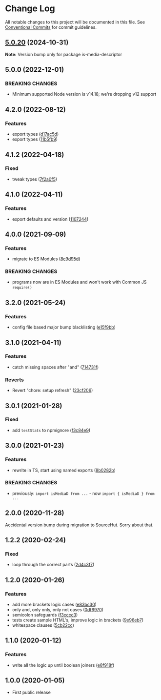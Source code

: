 # Change Log

All notable changes to this project will be documented in this file.
See [Conventional Commits](https://conventionalcommits.org) for commit guidelines.

## [5.0.20](https://github.com/codsen/codsen/compare/is-media-descriptor@5.0.19...is-media-descriptor@5.0.20) (2024-10-31)

**Note:** Version bump only for package is-media-descriptor

## 5.0.0 (2022-12-01)

### BREAKING CHANGES

- Minimum supported Node version is v14.18; we're dropping v12 support

## 4.2.0 (2022-08-12)

### Features

- export types ([d17ac5d](https://github.com/codsen/codsen/commit/d17ac5da03836299fa5335b3f461d7d9ec214a13))
- export types ([11b5fb9](https://github.com/codsen/codsen/commit/11b5fb936ce20e0a77c3a09806773e1cd7695c50))

## 4.1.2 (2022-04-18)

### Fixed

- tweak types ([7f2a0f5](https://github.com/codsen/codsen/commit/7f2a0f579d251d7472f6dfc279478deac80bfb3a))

## 4.1.0 (2022-04-11)

### Features

- export defaults and version ([1107244](https://github.com/codsen/codsen/commit/1107244b45eff96ac1fc4ab992031ede0d10ba8c))

## 4.0.0 (2021-09-09)

### Features

- migrate to ES Modules ([8c9d95d](https://github.com/codsen/codsen/commit/8c9d95d5dea0b769c2f070397141918a4893d575))

### BREAKING CHANGES

- programs now are in ES Modules and won't work with Common JS `require()`

## 3.2.0 (2021-05-24)

### Features

- config file based major bump blacklisting ([e15f9bb](https://github.com/codsen/codsen/commit/e15f9bba1c4fd5f847ac28b3f38fa6ee633f5dca))

## 3.1.0 (2021-04-11)

### Features

- catch missing spaces after "and" ([714731f](https://github.com/codsen/codsen/commit/714731fc2f4e6c8f9c652072fde6bcb911b9c733))

### Reverts

- Revert "chore: setup refresh" ([23cf206](https://github.com/codsen/codsen/commit/23cf206970a087ff0fa04e61f94d919f59ab3881))

## 3.0.1 (2021-01-28)

### Fixed

- add `testStats` to npmignore ([f3c84e9](https://github.com/codsen/codsen/commit/f3c84e95afc5514214312f913692d85b2e12eb29))

## 3.0.0 (2021-01-23)

### Features

- rewrite in TS, start using named exports ([8b0282b](https://github.com/codsen/codsen/commit/8b0282b146971b1437467a0f5dad0d12d0afabe4))

### BREAKING CHANGES

- previously: `import isMediaD from ...` - now `import { isMediaD } from ...`

## 2.0.0 (2020-11-28)

Accidental version bump during migration to SourceHut. Sorry about that.

## 1.2.2 (2020-02-24)

### Fixed

- loop through the correct parts ([2d4c3f7](https://gitlab.com/codsen/codsen/commit/2d4c3f750032e694b7cff56839eab522989023d5))

## 1.2.0 (2020-01-26)

### Features

- add more brackets logic cases ([e83bc30](https://gitlab.com/codsen/codsen/commit/e83bc301da7c9a9cf406a13f7bd4993d9b268a4b))
- only and, only only, only not cases ([0df6970](https://gitlab.com/codsen/codsen/commit/0df697077ff938c59a5aac17faa05cd4f6bb93fe))
- semicolon safeguards ([f3cccc3](https://gitlab.com/codsen/codsen/commit/f3cccc3f23dce2aad8a8cb57d4836301e71efe69))
- tests create sample HTML's, improve logic in brackets ([9e96eb7](https://gitlab.com/codsen/codsen/commit/9e96eb7286df5a67012be3916c48c3043017938c))
- whitespace clauses ([5cb22cc](https://gitlab.com/codsen/codsen/commit/5cb22cc4c91d478568fd3b7919f6e2f5ea8eedfc))

## 1.1.0 (2020-01-12)

### Features

- write all the logic up until boolean joiners ([e8f918f](https://gitlab.com/codsen/codsen/commit/e8f918fa86eab81cb12277b2d86c5e9d5d7b6646))

## 1.0.0 (2020-01-05)

- First public release
